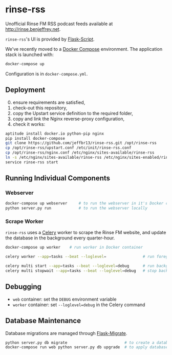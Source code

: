 rinse-rss
=========

Unofficial Rinse FM RSS podcast feeds available at <http://rinse.benjeffrey.net>.

`rinse-rss`'s UI is provided by [Flask-Script](http://flask-script.readthedocs.org/en/latest/).

We've recently moved to a [Docker Compose](http://docs.docker.com/compose/) environment.
The application stack is launched with:

```sh
docker-compose up
```

Configuration is in `docker-compose.yml`.


Deployment
----------

0) ensure requirements are satisfied,
1) check-out this repository,
2) copy the Upstart service definition to the required folder,
3) copy and link the Nginx reverse-proxy configuration,
4) check it works:

```sh
aptitude install docker.io python-pip nginx
pip install docker-compose
git clone https://github.com/jeffbr13/rinse-rss.git /opt/rinse-rss
cp /opt/rinse-rss/upstart.conf /etc/init/rinse-rss.conf
cp /opt/rinse-rss/nginx.conf /etc/nginx/sites-available/rinse-rss
ln -s /etc/nginx/sites-available/rinse-rss /etc/nginx/sites-enabled/rinse-rss
service rinse-rss start
```


Running Individual Components
-----------------------------

### Webserver


```sh
docker-compose up webserver     # to run the webserver in it's Docker container, or:
python server.py run            # to run the webserver locally
```

### Scrape Worker

`rinse-rss` uses a [Celery](http://www.celeryproject.org) worker to scrape the Rinse FM website,
and update the database in the background every quarter-hour.

```sh
docker-compose up worker    # run worker in Docker container

celery worker --app=tasks --beat --loglevel=                # run foreground worker

celery multi start --app=tasks --beat --loglevel=debug      # run background worker
celery multi stopwait --app=tasks --beat --loglevel=debug   # stop background worker
```


Debugging
---------

- `web` container: set the `DEBUG` environment variable
- `worker` container: set `--loglevel=debug` in the Celery command


Database Maintenance
--------------------

Database migrations are managed through [Flask-Migrate](https://flask-migrate.readthedocs.org).

```sh
python server.py db migrate                         # to create a database migration
docker-compose run web python server.py db upgrade  # to apply database migrations
```
